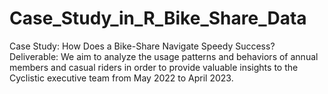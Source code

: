 # Case_Study_in_R_Bike_Share_Data
Case Study: How Does a Bike-Share Navigate Speedy Success?
Deliverable: We aim to analyze the usage patterns and behaviors of annual  
members and casual riders in order to provide valuable insights to the 
Cyclistic executive team from May 2022 to April 2023.
